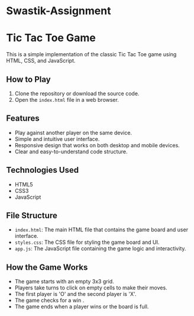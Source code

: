 # Swastik-Assignment


# Tic Tac Toe Game

This is a simple implementation of the classic Tic Tac Toe game using HTML, CSS, and JavaScript.


## How to Play

1. Clone the repository or download the source code.
2. Open the `index.html` file in a web browser.

## Features

- Play against another player on the same device.
- Simple and intuitive user interface.
- Responsive design that works on both desktop and mobile devices.
- Clear and easy-to-understand code structure.

## Technologies Used

- HTML5
- CSS3
- JavaScript

## File Structure

- `index.html`: The main HTML file that contains the game board and user interface.
- `styles.css`: The CSS file for styling the game board and UI.
- `app.js`: The JavaScript file containing the game logic and interactivity.

## How the Game Works

- The game starts with an empty 3x3 grid.
- Players take turns to click on empty cells to make their moves.
- The first player is 'O' and the second player is 'X'.
- The game checks for a win .
- The game ends when a player wins or the board is full.


